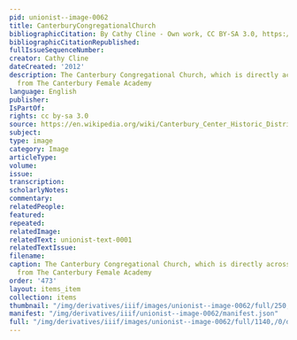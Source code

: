 ```yaml
---
pid: unionist--image-0062
title: CanterburyCongregationalChurch
bibliographicCitation: By Cathy Cline - Own work, CC BY-SA 3.0, https://commons.wikimedia.org/w/index.php?curid=22577080
bibliographicCitationRepublished: 
fullIssueSequenceNumber: 
creator: Cathy Cline
dateCreated: '2012'
description: The Canterbury Congregational Church, which is directly across the street
  from The Canterbury Female Academy
language: English
publisher: 
IsPartOf: 
rights: cc by-sa 3.0
source: https://en.wikipedia.org/wiki/Canterbury_Center_Historic_District#/media/File:Canterbury_Congregational_Church.JPG
subject: 
type: image
category: Image
articleType: 
volume: 
issue: 
transcription: 
scholarlyNotes: 
commentary: 
relatedPeople: 
featured: 
repeated: 
relatedImage: 
relatedText: unionist-text-0001
relatedTextIssue: 
filename: 
caption: The Canterbury Congregational Church, which is directly across the street
  from The Canterbury Female Academy
order: '473'
layout: items_item
collection: items
thumbnail: "/img/derivatives/iiif/images/unionist--image-0062/full/250,/0/default.jpg"
manifest: "/img/derivatives/iiif/unionist--image-0062/manifest.json"
full: "/img/derivatives/iiif/images/unionist--image-0062/full/1140,/0/default.jpg"
---
```

